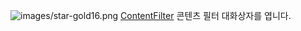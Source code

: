 ![images/star-gold16.png](images/star-gold16.png) [ContentFilter](contentfilter.html) 
콘텐츠 필터 대화상자를 엽니다.

